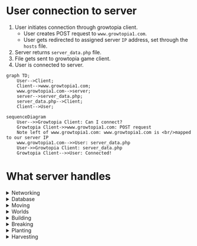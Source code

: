 # User connection to server
1. User initiates connection through growtopia client.
	- User creates POST request to `www.growtopia1.com`.
	- User gets redirected to assigned server `IP` address, set through the `hosts` file.
2. Server returns `server_data.php` file.
3. File gets sent to growtopia game client.
4. User is connected to server.

```mermaid
graph TD;
    User-->Client;
    Client-->www.growtopia1.com;
    www.growtopia1.com-->server;
    server-->server_data.php;
    server_data.php-->Client;
    Client-->User;
```

```mermaid
sequenceDiagram
    User-->>Growtopia Client: Can I connect?
    Growtopia Client->>www.growtopia1.com: POST request
    Note left of www.growtopia1.com: www.growtopia1.com is <br/>mapped to our server IP
    www.growtopia1.com-->>User: server_data.php
    User->>Growtopia Client: server_data.php
    Growtopia Client-->>User: Connected!
```

# What server handles
<details><summary>Networking</summary>
Everything below but made to update to all connected peers.
</details>
<details><summary>Database</summary>

- Add data.
- Remove data.
- Update data.
</details>
<details><summary>Moving</summary>

- Jump
- Left
- Right
- Gravity
- Double Jump
- Slow Fall (/)
- Long Jump (/)
- No-Gravity. (/)
</details>
<details><summary>Worlds</summary>

- World generation.
- Locking, Ownership, Admins. (/)
- Weather effect. (/)
</details>
<details><summary>Building</summary>

- Static blocks.
- Doors. (/)
- Locks. (/)
- Signs. (/)
- Spikes. (/)
- Lava.
- Water. (/)
- Glue. (/)
- Paint. (/)
- ... (/)
</details>
<details><summary>Breaking</summary>

- Static blocks.
- Dropping seeds, gems, blocks.
- Locks.
- Water. (/)
- Fossil. (/)
</details>
<details><summary>Planting</summary>

- Planting.
- Splicing.
</details>
<details><summary>Harvesting</summary>

- Plant drops. (Gems, Seeds, Blocks, Etc...)
</details>

